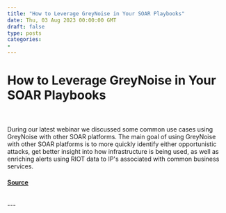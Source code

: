 ```yaml
---
title: "How to Leverage GreyNoise in Your SOAR Playbooks"
date: Thu, 03 Aug 2023 00:00:00 GMT
draft: false
type: posts
categories: 
- 
---
```

# How to Leverage GreyNoise in Your SOAR Playbooks

<br/>

<br/>
During our latest webinar we discussed some common use cases using GreyNoise with other SOAR platforms. The main goal of using GreyNoise with other SOAR platforms is to more quickly identify either opportunistic attacks, get better insight into how infrastructure is being used, as well as enriching alerts using RIOT data to IP's associated with common business services.

#### [Source](https://www.greynoise.io/blog/how-to-leverage-greynoise-in-your-soar-playbooks-)

<br/>
---
